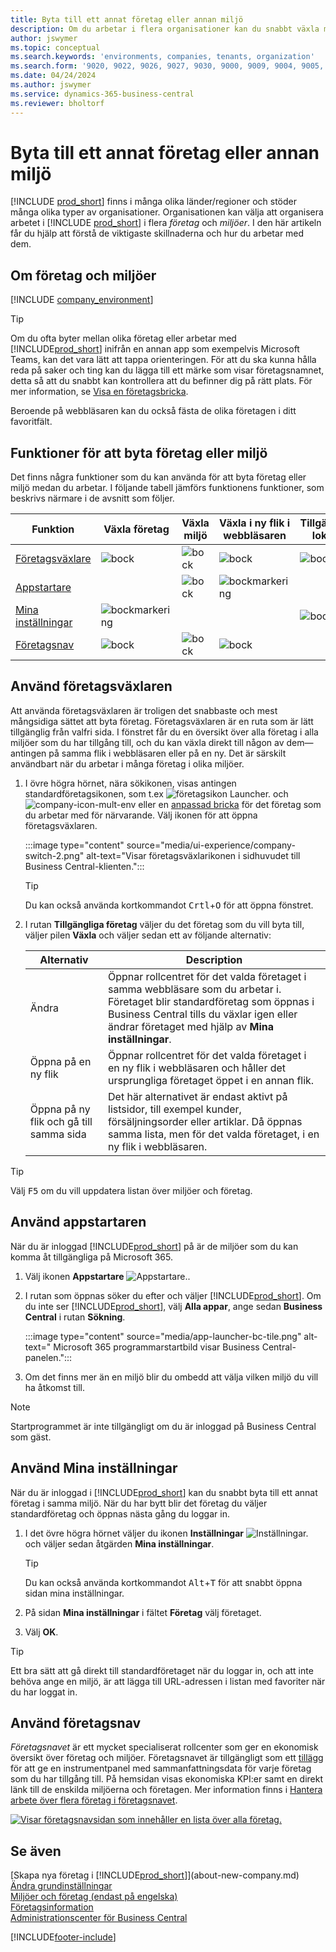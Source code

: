 ```yaml
---
title: Byta till ett annat företag eller annan miljö
description: Om du arbetar i flera organisationer kan du snabbt växla mellan olika miljöer och företag.
author: jswymer
ms.topic: conceptual
ms.search.keywords: 'environments, companies, tenants, organization'
ms.search.form: '9020, 9022, 9026, 9027, 9030, 9000, 9009, 9004, 9005, 9024, 9006, 9007, 9010, 9016, 9017'
ms.date: 04/24/2024
ms.author: jswymer
ms.service: dynamics-365-business-central
ms.reviewer: bholtorf
---
```


# Byta till ett annat företag eller annan miljö

[!INCLUDE [prod_short](includes/prod_short.md)] finns i många olika länder/regioner och stöder många olika typer av organisationer. Organisationen kan välja att organisera arbetet i [!INCLUDE [prod_short](includes/prod_short.md)] i flera *företag* och *miljöer*. I den här artikeln får du hjälp att förstå de viktigaste skillnaderna och hur du arbetar med dem.

## Om företag och miljöer

[!INCLUDE [company_environment](includes/company_environment.md)]

> [!TIP]
> Om du ofta byter mellan olika företag eller arbetar med [!INCLUDE[prod_short](includes/prod_short.md)] inifrån en annan app som exempelvis Microsoft Teams, kan det vara lätt att tappa orienteringen. För att du ska kunna hålla reda på saker och ting kan du lägga till ett märke som visar företagsnamnet, detta så att du snabbt kan kontrollera att du befinner dig på rätt plats. För mer information, se [Visa en företagsbricka](admin-company-information.md#badge).
> 
> Beroende på webbläsaren kan du också fästa de olika företagen i ditt favoritfält.  

<!--
[!INCLUDE [about-ui-learn](includes/about-ui-learn.md)]-->

## Funktioner för att byta företag eller miljö

Det finns några funktioner som du kan använda för att byta företag eller miljö medan du arbetar. I följande tabell jämförs funktionens funktioner, som beskrivs närmare i de avsnitt som följer.

|Funktion|Växla företag|Växla miljö|Växla i ny flik i webbläsaren| Tillgänglig lokalt|
|-------|--------------|------------------|-------------------------|----------------------|
|[Företagsväxlare](#use-the-company-switcher)|![bock](media/check.png "kontroll")|![bock](media/check.png "kontroll")|![bock](media/check.png "kontroll")|![bock](media/check.png "kontroll")|
|[Appstartare](#use-the-app-launcher)||![bock](media/check.png "kontroll")|![bockmarkering](media/check.png "kontroll")||
|[Mina inställningar](#use-my-settings)|![bockmarkering](media/check.png "kontroll")|||![bock](media/check.png "kontroll")|
|[Företagsnav](#use-company-hub)|![bock](media/check.png "kontroll")|![bock](media/check.png "kontroll")|![bock](media/check.png "kontroll")||

## Använd företagsväxlaren

Att använda företagsväxlaren är troligen det snabbaste och mest mångsidiga sättet att byta företag. Företagsväxlaren är en ruta som är lätt tillgänglig från valfri sida. I fönstret får du en översikt över alla företag i alla miljöer som du har tillgång till, och du kan växla direkt till någon av dem&mdash;antingen på samma flik i webbläsaren eller på en ny. Det är särskilt användbart när du arbetar i många företag i olika miljöer.

1. I övre högra hörnet, nära sökikonen, visas antingen standardföretagsikonen, som t.ex ![företagsikon Launcher.](media/ui-experience/company-icon.png "Visar företagsväxlingsikonen som används när det finns en enda miljö") och ![company-icon-mult-env](media/ui-experience/company-icon-multi-env.png "Visar företagsväxlingsikonen som används när det finns flera miljöer") eller en [anpassad bricka](admin-company-information.md#badge) för det företag som du arbetar med för närvarande. Välj ikonen för att öppna företagsväxlaren.

   :::image type="content" source="media/ui-experience/company-switch-2.png" alt-text="Visar företagsväxlarikonen i sidhuvudet till Business Central-klienten.":::  

   > [!TIP]
   > Du kan också använda kortkommandot <kbd>Crtl</kbd>+<kbd>O</kbd> för att öppna fönstret.
2. I rutan **Tillgängliga företag** väljer du det företag som du vill byta till, väljer pilen **Växla** och väljer sedan ett av följande alternativ:

   |Alternativ|Description|
   |------|-----------|
   |Ändra|Öppnar rollcentret för det valda företaget i samma webbläsare som du arbetar i. Företaget blir standardföretag som öppnas i Business Central tills du växlar igen eller ändrar företaget med hjälp av **Mina inställningar**. |
   |Öppna på en ny flik|Öppnar rollcentret för det valda företaget i en ny flik i webbläsaren och håller det ursprungliga företaget öppet i en annan flik.|
   |Öppna på ny flik och gå till samma sida|Det här alternativet är endast aktivt på listsidor, till exempel kunder, försäljningsorder eller artiklar. Då öppnas samma lista, men för det valda företaget, i en ny flik i webbläsaren. |

> [!TIP]
> Välj <kbd>F5</kbd> om du vill uppdatera listan över miljöer och företag.

## Använd appstartaren

När du är inloggad [!INCLUDE[prod_short](includes/prod_short.md)] på är de miljöer som du kan komma åt tillgängliga på Microsoft 365.  

1. Välj ikonen **Appstartare** ![Appstartare.](media/app-launcher-icon.png "Programmarstartbild ger till gång till fler funktioner").
2. I rutan som öppnas söker du efter och väljer [!INCLUDE[prod_short](includes/prod_short.md)]. Om du inte ser [!INCLUDE[prod_short](includes/prod_short.md)], välj **Alla appar**, ange sedan **Business Central** i rutan **Sökning**.

   :::image type="content" source="media/app-launcher-bc-tile.png" alt-text=" Microsoft 365 programmarstartbild visar Business Central-panelen.":::  

3. Om det finns mer än en miljö blir du ombedd att välja vilken miljö du vill ha åtkomst till.

> [!NOTE]
> Startprogrammet är inte tillgängligt om du är inloggad på Business Central som gäst.

<!--
The following image shows tiles for accessing production and sandbox environments on the Dynamics 365 Home page.

:::image type="content" source="media/app-picker-environments.png" alt-text="The Dynamics 365 Home page showing production and sandbox environments.":::
-->
## Använd Mina inställningar

När du är inloggad i [!INCLUDE[prod_short](includes/prod_short.md)] kan du snabbt byta till ett annat företag i samma miljö. När du har bytt blir det företag du väljer standardföretag och öppnas nästa gång du loggar in.

1. I det övre högra hörnet väljer du ikonen **Inställningar** ![Inställningar.](media/ui-experience/settings_icon_small.png "Inställningsikon för rollcenter") och väljer sedan åtgärden **Mina inställningar**.

    > [!TIP]
    > Du kan också använda kortkommandot <kbd>Alt</kbd>+<kbd>T</kbd> för att snabbt öppna sidan mina inställningar.

2. På sidan **Mina inställningar** i fältet **Företag** välj företaget.  
3. Välj **OK**.

> [!TIP]
> Ett bra sätt att gå direkt till standardföretaget när du loggar in, och att inte behöva ange en miljö, är att lägga till URL-adressen i listan med favoriter när du har loggat in.

## Använd företagsnav

*Företagsnavet* är ett mycket specialiserat rollcenter som ger en ekonomisk översikt över företag och miljöer. Företagsnavet är tillgängligt som ett [tillägg](ui-extensions-company-hub.md) för att ge en instrumentpanel med sammanfattningsdata för varje företag som du har tillgång till. På hemsidan visas ekonomiska KPI:er samt en direkt länk till de enskilda miljöerna och företagen. Mer information finns i [Hantera arbete över flera företag i företagsnavet](company-hub.md).

[![Visar företagsnavsidan som innehåller en lista över alla företag.](media/company-hub.png)](media/company-hub.png#lightbox)  

## Se även

[Skapa nya företag i [!INCLUDE[prod_short](includes/prod_short.md)]](about-new-company.md)  
[Ändra grundinställningar](ui-change-basic-settings.md)  
[Miljöer och företag (endast på engelska)](/dynamics365/business-central/dev-itpro/administration/tenant-environment-topology)  
[Företagsinformation](admin-company-information.md)  
[Administrationscenter för Business Central](/dynamics365/business-central/dev-itpro/administration/tenant-admin-center)  

[!INCLUDE[footer-include](includes/footer-banner.md)]
